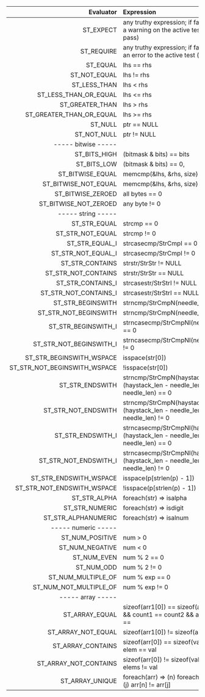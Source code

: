 |                    Evaluator | Expression                                                   |
| ---------------------------: | :----------------------------------------------------------- |
|                    ST_EXPECT | any truthy expression; if false, sets a warning on the active test (test pass) |
|                   ST_REQUIRE | any truthy expression; if false, adds an error to the active test (test fail) |
|                     ST_EQUAL | lhs == rhs                                                   |
|                 ST_NOT_EQUAL | lhs != rhs                                                   |
|                 ST_LESS_THAN | lhs < rhs                                                    |
|        ST_LESS_THAN_OR_EQUAL | lhs <= rhs                                                   |
|              ST_GREATER_THAN | lhs > rhs                                                    |
|     ST_GREATER_THAN_OR_EQUAL | lhs >= rhs                                                   |
|                      ST_NULL | ptr == NULL                                                  |
|                  ST_NOT_NULL | ptr != NULL                                                  |
|          ----- bitwise ----- |                                                              |
|                 ST_BITS_HIGH | (bitmask & bits) == bits                                     |
|                  ST_BITS_LOW | (bitmask & bits) == 0,                                       |
|             ST_BITWISE_EQUAL | memcmp(&lhs, &rhs, size) == 0                                |
|         ST_BITWISE_NOT_EQUAL | memcmp(&lhs, &rhs, size) != 0                                |
|            ST_BITWISE_ZEROED | all bytes == 0                                               |
|        ST_BITWISE_NOT_ZEROED | any byte != 0                                                |
|           ----- string ----- |                                                              |
|                 ST_STR_EQUAL | strcmp == 0                                                  |
|             ST_STR_NOT_EQUAL | strcmp != 0                                                  |
|               ST_STR_EQUAL_I | strcasecmp/StrCmpI == 0                                      |
|           ST_STR_NOT_EQUAL_I | strcasecmp/StrCmpI != 0                                      |
|              ST_STR_CONTAINS | strstr/StrStr != NULL                                        |
|          ST_STR_NOT_CONTAINS | strstr/StrStr == NULL                                        |
|            ST_STR_CONTAINS_I | strcasestr/StrStrI != NULL                                   |
|        ST_STR_NOT_CONTAINS_I | strcasestr/StrStrI == NULL                                   |
|            ST_STR_BEGINSWITH | strncmp/StrCmpN(needle_len) == 0                             |
|        ST_STR_NOT_BEGINSWITH | strncmp/StrCmpN(needle_len) != 0                             |
|          ST_STR_BEGINSWITH_I | strncasecmp/StrCmpNI(needle_len) == 0                        |
|      ST_STR_NOT_BEGINSWITH_I | strncasecmp/StrCmpNI(needle_len) != 0                        |
|     ST_STR_BEGINSWITH_WSPACE | isspace(str[0])                                              |
| ST_STR_NOT_BEGINSWITH_WSPACE | !isspace(str[0])                                             |
|              ST_STR_ENDSWITH | strncmp/StrCmpN(haystack + (haystack_len - needle_len), needle_len) == 0 |
|          ST_STR_NOT_ENDSWITH | strncmp/StrCmpN(haystack + (haystack_len - needle_len), needle_len) != 0 |
|            ST_STR_ENDSWITH_I | strncasecmp/StrCmpNI(haystack + (haystack_len - needle_len), needle_len) == 0 |
|        ST_STR_NOT_ENDSWITH_I | strncasecmp/StrCmpNI(haystack + (haystack_len - needle_len), needle_len) != 0 |
|       ST_STR_ENDSWITH_WSPACE | isspace(p[strlen(p) - 1])                                    |
|   ST_STR_NOT_ENDSWITH_WSPACE | !isspace(p[strlen(p) - 1])                                   |
|                 ST_STR_ALPHA | foreach(str) => isalpha                                      |
|               ST_STR_NUMERIC | foreach(str) => isdigit                                      |
|          ST_STR_ALPHANUMERIC | foreach(str) => isalnum                                      |
|          ----- numeric ----- |                                                              |
|              ST_NUM_POSITIVE | num > 0                                                      |
|              ST_NUM_NEGATIVE | num < 0                                                      |
|                  ST_NUM_EVEN | num % 2 == 0                                                 |
|                   ST_NUM_ODD | num % 2 != 0                                                 |
|           ST_NUM_MULTIPLE_OF | num % exp == 0                                               |
|       ST_NUM_NOT_MULTIPLE_OF | num % exp != 0                                               |
|            ----- array ----- |                                                              |
|               ST_ARRAY_EQUAL | sizeof(arr1[0]) == sizeof(arr2[0]) && count1 == count2 && all elems == |
|           ST_ARRAY_NOT_EQUAL | sizeof(arr1[0]) != sizeof(arr2[0])                           |
|            ST_ARRAY_CONTAINS | sizeof(arr[0]) == sizeof(val) && any elem == val             |
|        ST_ARRAY_NOT_CONTAINS | sizeof(arr[0]) != sizeof(val) && all elems != val            |
|              ST_ARRAY_UNIQUE | foreach(arr) => (n) foreach(arr) => (j) arr[n] != arr[j]     |

